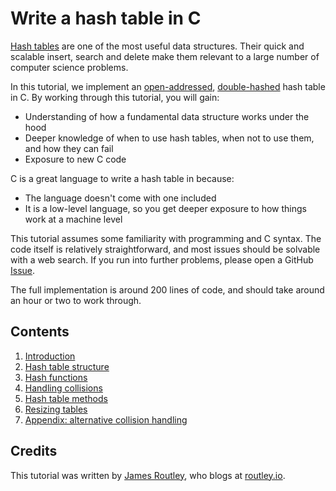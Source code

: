 # Write a hash table in C

[Hash tables](https://en.wikipedia.org/wiki/Hash_table) are one of the most useful data structures. Their quick and scalable
insert, search and delete make them relevant to a large number of computer
science problems.

In this tutorial, we implement an [open-addressed](https://en.wikipedia.org/wiki/Open_addressing), [double-hashed](https://en.wikipedia.org/wiki/Double_hashing) hash table in
C. By working through this tutorial, you will gain:

- Understanding of how a fundamental data structure works under the hood
- Deeper knowledge of when to use hash tables, when not to use them, and how
  they can fail
- Exposure to new C code

C is a great language to write a hash table in because:

- The language doesn't come with one included
- It is a low-level language, so you get deeper exposure to how things work at a
  machine level

This tutorial assumes some familiarity with programming and C syntax. The code
itself is relatively straightforward, and most issues should be solvable with a
web search. If you run into further problems, please open a GitHub
[Issue](https://github.com/jamesroutley/write-a-hash-table/issues).

The full implementation is around 200 lines of code, and should take around an
hour or two to work through.

## Contents

1. [Introduction](/01-introduction)
2. [Hash table structure](/02-hash-table)
3. [Hash functions](/03-hashing)
4. [Handling collisions](/04-collisions)
5. [Hash table methods](/05-methods)
6. [Resizing tables](/06-resizing)
6. [Appendix: alternative collision handling](/07-appendix)

## Credits

This tutorial was written by [James Routley](https://twitter.com/james_routley),
who blogs at [routley.io](https://routley.io).
